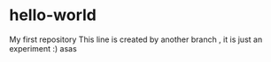 # hello-world
My first repository
This line is created by another branch , it is just an experiment :)
asas